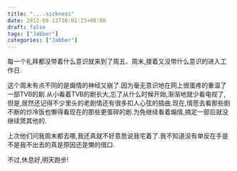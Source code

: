 ```yaml
---
title: "....sickness"
date: 2012-08-11T16:01:23+08:00
draft: false
tags: ["Jabber"]
categories: ["Jabber"]
---
```


每一个礼拜都没带着什么意识就来到了周五、周末,接着又没带什么意识的进入工作日.

这个周末有点不同的是煽情的神经又崩了.因为毫无意识地在网上很蛋疼的重温了一部TVB的剧.从小看着TVB的剧长大,忘了从什么时候开始,渐渐地就少看电视了,但是,居然还记得不少里头的老剧情还有很多扣人心弦的插曲.现在,情愿去看那些剧不断的炒冷饭也懒得看现在的那些更蛋碎的剧.为免继续看着煽情,搞定一部后就没继续煲其他的.

上次他们问我周末都去哪,我还真就不好意思说我宅着了.我不知道没有单反在手是不是我不出去的真是原因还是懒的借口.

不过,休息好,明天跑步!